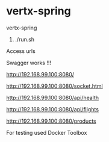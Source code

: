 # vertx-spring
vertx-spring

1. ./run.sh

Access urls

Swagger works !!!

http://192.168.99.100:8080/

http://192.168.99.100:8080/socket.html

http://192.168.99.100:8080/api/health

http://192.168.99.100:8080/api/flights

http://192.168.99.100:8080/products

For testing used Docker Toolbox
